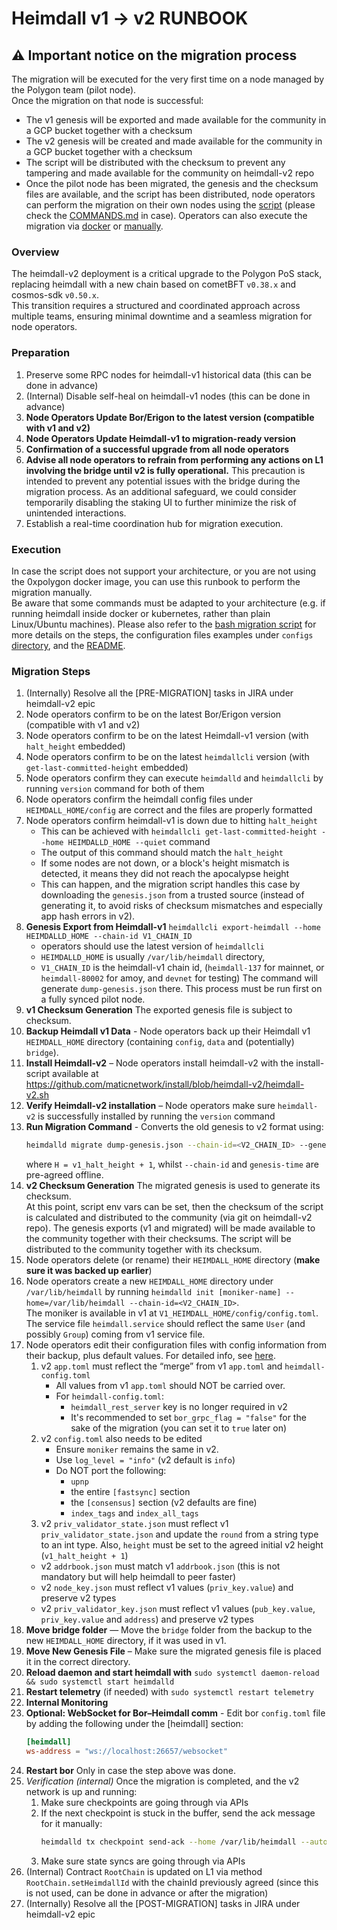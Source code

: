 # Heimdall v1 -> v2 RUNBOOK

## ⚠️ Important notice on the migration process
The migration will be executed for the very first time on a node managed by the Polygon team (pilot node).  
Once the migration on that node is successful:
- The v1 genesis will be exported and made available for the community in a GCP bucket together with a checksum
- The v2 genesis will be created and made available for the community in a GCP bucket together with a checksum
- The script will be distributed with the checksum to prevent any tampering and made available for the community on heimdall-v2 repo
- Once the pilot node has been migrated, the genesis and the checksum files are available,
  and the script has been distributed, node operators can perform the migration on their own nodes using the [script](migrate.sh)
  (please check the [COMMANDS.md](./COMMANDS.md) in case).
  Operators can also execute the migration via [docker](../README.md#containerized-migration) or [manually](RUNBOOK.md).

### Overview

The heimdall-v2 deployment is a critical upgrade to the Polygon PoS stack, replacing heimdall with a new chain based on cometBFT `v0.38.x` and cosmos-sdk `v0.50.x`.  
This transition requires a structured and coordinated approach across multiple teams, ensuring minimal downtime and a seamless migration for node operators.

### Preparation

1. Preserve some RPC nodes for heimdall-v1 historical data (this can be done in advance)
2. (Internal) Disable self-heal on heimdall-v1 nodes (this can be done in advance)
3. **Node Operators Update Bor/Erigon to the latest version (compatible with v1 and v2)**
4. **Node Operators Update Heimdall-v1 to migration-ready version**
5. **Confirmation of a successful upgrade from all node operators**
6. **Advise all node operators to refrain from performing any actions on L1 involving the bridge until v2 is fully operational.** This precaution is intended to prevent any potential issues with the bridge during the migration process. As an additional safeguard, we could consider temporarily disabling the staking UI to further minimize the risk of unintended interactions.
7. Establish a real-time coordination hub for migration execution.

### Execution

In case the script does not support your architecture, or you are not using the 0xpolygon docker image, you can use this runbook to perform the migration manually.  
Be aware that some commands must be adapted to your architecture (e.g. if running heimdall inside docker or kubernetes, rather than plain Linux/Ubuntu machines).
Please also refer to the [bash migration script](migrate.sh) for more details on the steps, the configuration files examples under `configs` [directory](./../configs), and the [README](README.md).  

### Migration Steps
1. (Internally) Resolve all the [PRE-MIGRATION] tasks in JIRA under heimdall-v2 epic
2. Node operators confirm to be on the latest Bor/Erigon version (compatible with v1 and v2)
3. Node operators confirm to be on the latest Heimdall-v1 version (with `halt_height` embedded)
4. Node operators confirm to be on the latest `heimdallcli` version (with `get-last-committed-height` embedded)
5. Node operators confirm they can execute `heimdalld` and `heimdallcli` by running `version` command for both of them
6. Node operators confirm the heimdall config files under `HEIMDALL_HOME/config` are correct and the files are properly formatted
7. Node operators confirm heimdall-v1 is down due to hitting `halt_height`
    - This can be achieved with `heimdallcli get-last-committed-height --home HEIMDALLD_HOME --quiet` command
    - The output of this command should match the `halt_height`
    - If some nodes are not down, or a block's height mismatch is detected, it means they did not reach the apocalypse height
    - This can happen, and the migration script handles this case by downloading the `genesis.json` from a trusted source (instead of generating it, to avoid risks of checksum mismatches and especially app hash errors in v2).
8. **Genesis Export from Heimdall-v1**
   `heimdallcli export-heimdall --home HEIMDALLD_HOME --chain-id V1_CHAIN_ID`
    - operators should use the latest version of `heimdallcli`
    - `HEIMDALLD_HOME` is usually `/var/lib/heimdall` directory,
    - `V1_CHAIN_ID` is the heimdall-v1 chain id, (`heimdall-137` for mainnet, or `heimdall-80002` for amoy, and `devnet` for testing)
      The command will generate `dump-genesis.json` there. This process must be run first on a fully synced pilot node.
9. **v1 Checksum Generation**
   The exported genesis file is subject to checksum.
10. **Backup Heimdall v1 Data** - Node operators back up their Heimdall v1 `HEIMDALL_HOME` directory (containing `config`, `data` and (potentially) `bridge`).
11. **Install Heimdall-v2** – Node operators install heimdall-v2 with the install-script available at https://github.com/maticnetwork/install/blob/heimdall-v2/heimdall-v2.sh
12. **Verify Heimdall-v2 installation** – Node operators make sure `heimdall-v2` is successfully installed by running the `version` command
13. **Run Migration Command** - Converts the old genesis to v2 format using:
    ```bash
    heimdalld migrate dump-genesis.json --chain-id=<V2_CHAIN_ID> --genesis-time=<TIME_IN_FORMAT_YYYY-MM-DDTHH:MM:SSZ) --initial-height=<H>
    ```
    where `H = v1_halt_height + 1`, whilst `--chain-id` and `genesis-time` are pre-agreed offline.
14. **v2 Checksum Generation**
    The migrated genesis is used to generate its checksum.  
    At this point, script env vars can be set,
    then the checksum of the script is calculated and distributed to the community (via git on heimdall-v2 repo).
    The genesis exports (v1 and migrated) will be made available to the community together with their checksums.
    The script will be distributed to the community together with its checksum.
15. Node operators delete (or rename) their `HEIMDALL_HOME` directory (**make sure it was backed up earlier**)
16. Node operators create a new `HEIMDALL_HOME` directory under `/var/lib/heimdall` by running `heimdalld init [moniker-name] --home=/var/lib/heimdall --chain-id=<V2_CHAIN_ID>`.  
    The moniker is available in v1 at `V1_HEIMDALL_HOME/config/config.toml`.
    The service file `heimdall.service` should reflect the same `User` (and possibly `Group`) coming from v1 service file.
17. Node operators edit their configuration files with config information from their backup, plus default values. For detailed info, see [here](../configs).
    1. v2 `app.toml` must reflect the “merge” from v1 `app.toml` and `heimdall-config.toml`
        - All values from v1 `app.toml` should NOT be carried over.
        - For `heimdall-config.toml`:
            - `heimdall_rest_server` key is no longer required in v2
            - It's recommended to set `bor_grpc_flag = "false"` for the sake of the migration (you can set it to `true` later on)
    2. v2 `config.toml` also needs to be edited
        - Ensure `moniker` remains the same in v2.
        - Use `log_level = "info"` (v2 default is `info`)
        - Do NOT port the following:
            - `upnp`
            - the entire `[fastsync]` section
            - the `[consensus]` section (v2 defaults are fine)
            - `index_tags` and `index_all_tags`
    3. v2 `priv_validator_state.json` must reflect v1 `priv_validator_state.json` and update the `round` from a string type to an int type. Also, `height` must be set to the agreed initial v2 height (`v1_halt_height + 1`)
    - v2 `addrbook.json` must match v1 `addrbook.json` (this is not mandatory but will help heimdall to peer faster)
    - v2 `node_key.json` must reflect v1 values (`priv_key.value`) and preserve v2 types
    - v2 `priv_validator_key.json` must reflect v1 values (`pub_key.value`, `priv_key.value` and `address`) and preserve v2 types
18. **Move bridge folder** — Move the `bridge` folder from the backup to the new `HEIMDALL_HOME` directory, if it was used in v1.
19. **Move New Genesis File** – Make sure the migrated genesis file is placed it in the correct directory.
20. **Reload daemon and start heimdall with** `sudo systemctl daemon-reload && sudo systemctl start heimdalld`
21. **Restart telemetry** (if needed) with `sudo systemctl restart telemetry`
22. **Internal Monitoring**
23. **Optional: WebSocket for Bor–Heimdall comm** - Edit bor `config.toml` file by adding the following under the [heimdall] section:
    ```toml
    [heimdall]
    ws-address = "ws://localhost:26657/websocket"
    ```
24. **Restart bor** Only in case the step above was done.
25. *Verification (internal)*
    Once the migration is completed, and the v2 network is up and running:
    1. Make sure checkpoints are going through via APIs
    2. If the next checkpoint is stuck in the buffer, send the ack message for it manually:
       ```bash
       heimdalld tx checkpoint send-ack --home /var/lib/heimdall --auto-configure=true
       ```
    3. Make sure state syncs are going through via APIs
26. (Internal) Contract `RootChain` is updated on L1 via method `RootChain.setHeimdallId` with the chainId previously agreed (since this is not used, can be done in advance or after the migration)
27. (Internally) Resolve all the [POST-MIGRATION] tasks in JIRA under heimdall-v2 epic
